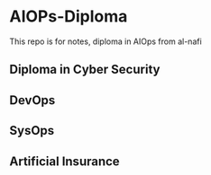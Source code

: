 # AIOPs-Diploma
This repo is for notes, diploma in AIOps from al-nafi

## Diploma in Cyber Security
## DevOps
## SysOps
## Artificial Insurance 